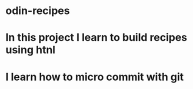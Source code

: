 # odin-recipes
# In this project I learn to build recipes using htnl 
# I learn how to micro commit with git 
